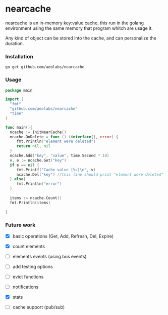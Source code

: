 # nearcache

nearcache is an in-memory key:value cache, this run in the golang environment using the same memory that program whitch 
are usage it.

Any kind of object can be stored into the cache, and can personalize the duration.

### Installation

`go get github.com/aeolabs/nearcache`

### Usage

```go
package main

import (
  "fmt"
  "github.com/aeolabs/nearcache"
  "time"
)

func main(){
  ncache := InitNearCache()
  ncache.OnDelete = func () (interface{}, error) {
     fmt.Println("element were deleted")
     return nil, nil
  }
  ncache.Add("key", "value", time.Second * 10)
  v, e := ncache.Get("key")    
  if e == nil {
     fmt.Printf("Cache value [%s]\n", v)
     ncache.Del("key") //this line should print "element were deleted"
  } else{
  	 fmt.Println("error")
  }
  
  items := ncache.Count()
  fmt.Println(items)
  
}
```

### Future work

- [x] basic operations (Get, Add, Refresh, Del, Expire)
- [x] count elements
- [ ] elements events (using bus events)
- [ ] add testing options
- [ ] evict functions
- [ ] notifications
- [x] stats
- [ ] cache support (pub/sub)


